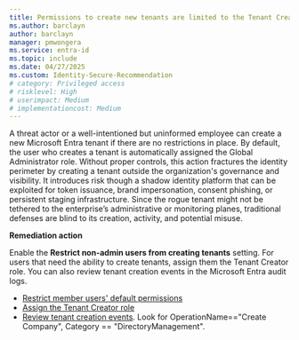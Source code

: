 ```yaml
---
title: Permissions to create new tenants are limited to the Tenant Creator role 
ms.author: barclayn
author: barclayn
manager: pmwongera
ms.service: entra-id
ms.topic: include
ms.date: 04/27/2025
ms.custom: Identity-Secure-Recommendation
# category: Privileged access
# risklevel: High
# userimpact: Medium
# implementationcost: Medium
---
```

A threat actor or a well-intentioned but uninformed employee can create a new Microsoft Entra tenant if there are no restrictions in place. By default, the user who creates a tenant is automatically assigned the Global Administrator role. Without proper controls, this action fractures the identity perimeter by creating a tenant outside the organization's governance and visibility. It introduces risk though a shadow identity platform that can be exploited for token issuance, brand impersonation, consent phishing, or persistent staging infrastructure. Since the rogue tenant might not be tethered to the enterprise’s administrative or monitoring planes, traditional defenses are blind to its creation, activity, and potential misuse.

**Remediation action**

Enable the **Restrict non-admin users from creating tenants** setting. For users that need the ability to create tenants, assign them the Tenant Creator role. You can also review tenant creation events in the Microsoft Entra audit logs.

- [Restrict member users' default permissions](/entra/fundamentals/users-default-permissions#restrict-member-users-default-permissions)
- [Assign the Tenant Creator role](/entra/identity/role-based-access-control/permissions-reference#tenant-creator)
- [Review tenant creation events](/entra/identity/monitoring-health/reference-audit-activities#core-directory). Look for OperationName=="Create Company", Category == "DirectoryManagement".
